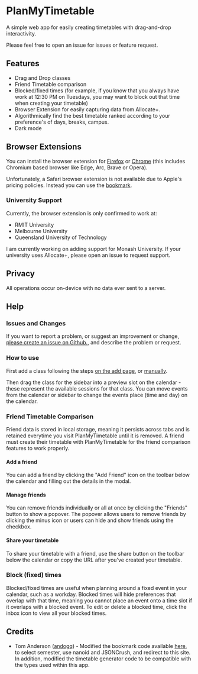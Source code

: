# PlanMyTimetable

A simple web app for easily creating timetables with drag-and-drop interactivity.

Please feel free to open an issue for issues or feature request.

## Features

- Drag and Drop classes
- Friend Timetable comparison
- Blocked/fixed times (for example, if you know that you always have work at 12:30 PM on Tuesdays, you may want to block out that time when creating your timetable)
- Browser Extension for easily capturing data from Allocate+.
- Algorithmically find the best timetable ranked according to your preference's of days, breaks, campus.
- Dark mode

## Browser Extensions

You can install the browser extension for [Firefox](https://addons.mozilla.org/en-US/firefox/addon/planmytimetable-capture/) or [Chrome](https://chromewebstore.google.com/detail/planmytimetable-capture/copaeobjeemflpmmdlbllpoldganmdpa) (this includes Chromium based browser like Edge, Arc, Brave or Opera).

Unfortunately, a Safari browser extension is not available due to Apple's pricing policies. Instead you can use the [bookmark](https://planmytimetable.vercel.app/classes/add).

### University Support

Currently, the browser extension is only confirmed to work at:

- RMIT University
- Melbourne University
- Queensland University of Technology

I am currently working on adding support for Monash University. If your university uses Allocate+, please open an issue to request support.

## Privacy

All operations occur on-device with no data ever sent to a server.

## Help

### Issues and Changes

If you want to report a problem, or suggest an improvement or change, [please create an issue on Github.](https://github.com/maximusdionyssopoulos/PlanMyTimetable/issues/new/choose), and describe the problem or request.

### How to use

First add a class following the steps [on the add page](https://planmytimetable.vercel.app/classes/add), or [manually](https://planmytimetable.vercel.app/classes/add/manual).

Then drag the class for the sidebar into a preview slot on the calendar - these represent the available sessions for that class. You can move events from the calendar or sidebar to change the events place (time and day) on the calendar.

### Friend Timetable Comparison

Friend data is stored in local storage, meaning it persists across tabs and is retained everytime you visit PlanMyTimetable until it is removed.
A friend must create their timetable with PlanMyTimetable for the friend comparison features to work properly.

#### Add a friend

You can add a friend by clicking the "Add Friend" icon on the toolbar below the calendar and filling out the details in the modal.

#### Manage friends

You can remove friends individually or all at once by clicking the "Friends" button to show a popover. The popover allows users to remove friends by clicking the minus icon or users can hide and show friends using the checkbox.

#### Share your timetable

To share your timetable with a friend, use the share button on the toolbar below the calendar or copy the URL after you've created your timetable.

### Block (fixed) times

Blocked/fixed times are useful when planning around a fixed event in your calendar, such as a workday. Blocked times will hide preferences that overlap with that time, meaning you cannot place an event onto a time slot if it overlaps with a blocked event. To edit or delete a blocked time, click the inbox icon to view all your blocked times.

## Credits

- Tom Anderson ([andogq](https://github.com/andogq)) - Modified the bookmark code available [here](https://github.com/andogq/timetable), to select semester, use nanoid and JSONCrush, and redirect to this site. In addition, modified the timetable generator code to be compatible with the types used within this app.
